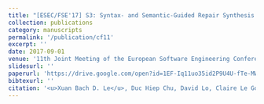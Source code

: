 ```yaml
---
title: "[ESEC/FSE'17] S3: Syntax- and Semantic-Guided Repair Synthesis via Programming by Examples"
collection: publications
category: manuscripts
permalink: '/publication/cf11'
excerpt: ''
date: 2017-09-01
venue: '11th Joint Meeting of the European Software Engineering Conference and the ACM SIGSOFT Symposium on the Foundations of Software Engineering, Research Track'
slidesurl: ''
paperurl: 'https://drive.google.com/open?id=1EF-Iq11uo35id2P9U4U-fTe-MW2uSJCr'
bibtexurl: ''
citation: '<u>Xuan Bach D. Le</u>, Duc Hiep Chu, David Lo, Claire Le Goues, and Willem Visser.'
---
```

